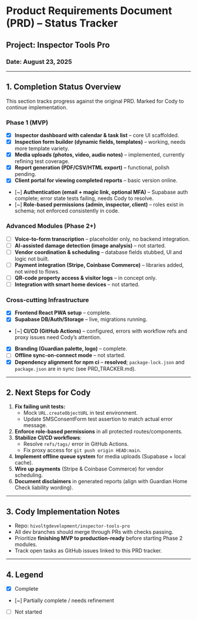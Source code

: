 # Product Requirements Document (PRD) – Status Tracker

## Project: Inspector Tools Pro

### Date: August 23, 2025

---

## 1. Completion Status Overview
This section tracks progress against the original PRD. Marked for Cody to continue implementation.

### Phase 1 (MVP)
- [x] **Inspector dashboard with calendar & task list** – core UI scaffolded.
- [x] **Inspection form builder (dynamic fields, templates)** – working, needs more template variety.
- [x] **Media uploads (photos, video, audio notes)** – implemented, currently refining test coverage.
- [x] **Report generation (PDF/CSV/HTML export)** – functional, polish pending.
- [x] **Client portal for viewing completed reports** – basic version online.
- [~] **Authentication (email + magic link, optional MFA)** – Supabase auth complete; error state tests failing, needs Cody to resolve.
- [~] **Role-based permissions (admin, inspector, client)** – roles exist in schema; not enforced consistently in code.

### Advanced Modules (Phase 2+)
- [ ] **Voice-to-form transcription** – placeholder only, no backend integration.
- [ ] **AI-assisted damage detection (image analysis)** – not started.
- [ ] **Vendor coordination & scheduling** – database fields stubbed, UI and logic not built.
- [ ] **Payment integration (Stripe, Coinbase Commerce)** – libraries added, not wired to flows.
- [ ] **QR-code property access & visitor logs** – in concept only.
- [ ] **Integration with smart home devices** – not started.

### Cross-cutting Infrastructure
- [x] **Frontend React PWA setup** – complete.
- [x] **Supabase DB/Auth/Storage** – live, migrations running.
- [~] **CI/CD (GitHub Actions)** – configured, errors with workflow refs and proxy issues need Cody’s attention.
- [x] **Branding (Guardian palette, logo)** – complete.
- [ ] **Offline sync-on-connect mode** – not started.
- [x] **Dependency alignment for npm ci** – **resolved**; `package-lock.json` and `package.json` are in sync (see PRD_TRACKER.md).

---

## 2. Next Steps for Cody
1. **Fix failing unit tests:**
   - Mock `URL.createObjectURL` in test environment.
   - Update SMSConsentForm test assertion to match actual error message.
2. **Enforce role-based permissions** in all protected routes/components.
3. **Stabilize CI/CD workflows**:
   - Resolve `refs/tags/` error in GitHub Actions.
   - Fix proxy access for `git push origin HEAD:main`.
4. **Implement offline queue system** for media uploads (Supabase + local cache).
5. **Wire up payments** (Stripe & Coinbase Commerce) for vendor scheduling.
6. **Document disclaimers** in generated reports (align with Guardian Home Check liability wording).

---

## 3. Cody Implementation Notes
- Repo: `hivoltgdevelopment/inspector-tools-pro`
- All dev branches should merge through PRs with checks passing.
- Prioritize **finishing MVP to production-ready** before starting Phase 2 modules.
- Track open tasks as GitHub issues linked to this PRD tracker.

---

## 4. Legend
- [x] Complete
- [~] Partially complete / needs refinement
- [ ] Not started

